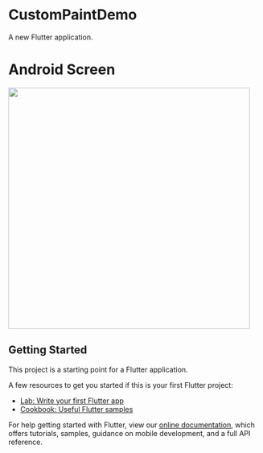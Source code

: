 # CustomPaintDemo

A new Flutter application.
# Android Screen
<img height="480px" src="https://user-images.githubusercontent.com/59611415/79469333-a9d5f600-801d-11ea-82bf-b39cae250e94.png">

## Getting Started

This project is a starting point for a Flutter application.

A few resources to get you started if this is your first Flutter project:

- [Lab: Write your first Flutter app](https://flutter.dev/docs/get-started/codelab)
- [Cookbook: Useful Flutter samples](https://flutter.dev/docs/cookbook)

For help getting started with Flutter, view our
[online documentation](https://flutter.dev/docs), which offers tutorials,
samples, guidance on mobile development, and a full API reference.
